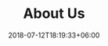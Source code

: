 ---
title: "About Us"
date: 2018-07-12T18:19:33+06:00
sections:  
  - image: /images/blog/logo.png
    statement: "Our Instagram"
    link: "https://www.instagram.com/illuminaiteacademy/"
    description: "Follow us on Instagram for updates on our events, workshops, and other news."

  - image: /images/blog/logo.png
    statement: "Our Discord"
    link: "https://discord.gg/654YVqj2PE"
    description: "Join our Discord server to connect with other members and stay updated on our events and workshops."

  - image: /images/blog/logo.png
    statement: "Our Mailing List"
    link: "https://docs.google.com/forms/u/2/d/1OzkaOqUDUZYbQlnOiqvoXVb9GZJOj0H7AqnIGyqUmP0/edit?usp=forms_home&ths=true"
    description: "Follow our mailing list to stay updated on the latest news and events."

  - image: /images/blog/logo.png
    statement: "Our LinkedIn"
    link: "https://www.linkedin.com/company/illuminaite-academy/posts/?feedView=all"
    description: "Check out our LinkedIn page for more information about our organization and the latest news."
---